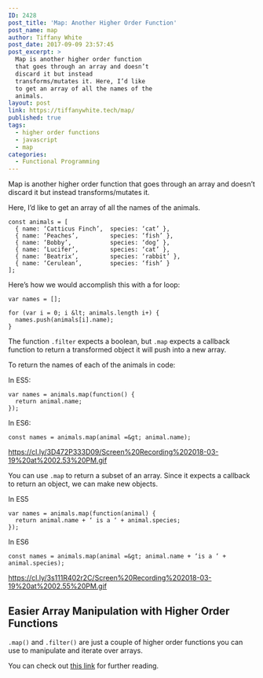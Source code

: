 ```yaml
---
ID: 2428
post_title: 'Map: Another Higher Order Function'
post_name: map
author: Tiffany White
post_date: 2017-09-09 23:57:45
post_excerpt: >
  Map is another higher order function
  that goes through an array and doesn’t
  discard it but instead
  transforms/mutates it. Here, I’d like
  to get an array of all the names of the
  animals.
layout: post
link: https://tiffanywhite.tech/map/
published: true
tags:
  - higher order functions
  - javascript
  - map
categories:
  - Functional Programming
---
```

Map is another higher order function that goes through an array and doesn’t discard it but instead transforms/mutates it.

Here, I’d like to get an array of all the names of the animals.

```
const animals = [
  { name: ‘Catticus Finch’,  species: ‘cat’ },
  { name: ‘Peaches’,         species: ‘fish’ },
  { name: ‘Bobby’,           species: ‘dog’ },
  { name: ‘Lucifer’,         species: ‘cat’ },
  { name: ‘Beatrix’,         species: ‘rabbit’ },
  { name: ‘Cerulean’,        species: ‘fish’ }
];
```

Here’s how we would accomplish this with a for loop:
```
var names = [];

for (var i = 0; i &lt; animals.length i+) {
  names.push(animals[i].name); 
}
```

The function `.filter` expects a boolean, but `.map` expects a callback function to return a transformed object it will push into a new array.

To return the names of each of the animals in code:

In ES5: 
```
var names = animals.map(function() {
  return animal.name;
});
```

In ES6:
```
const names = animals.map(animal =&gt; animal.name);
```
https://cl.ly/3D472P333D09/Screen%20Recording%202018-03-19%20at%2002.53%20PM.gif

You can use `.map` to return a subset of an array. Since it expects a callback to return an object, we can make new objects.

In ES5
```
var names = animals.map(function(animal) {
  return animal.name + ‘ is a ‘ + animal.species;
});
```

In ES6
```
const names = animals.map(animal =&gt; animal.name + ‘is a ‘ + animal.species);
```
https://cl.ly/3s111R402r2C/Screen%20Recording%202018-03-19%20at%2002.55%20PM.gif

## Easier Array Manipulation with Higher Order Functions

`.map()` and `.filter()` are just a couple of higher order functions you can use to manipulate and iterate over arrays.

You can check out [this link](http://eloquentjavascript.net/05_higher_order.html) for further reading.